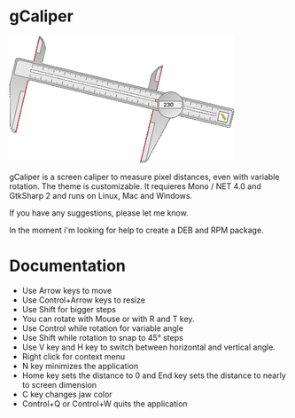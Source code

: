 gCaliper
========

![screenshot](media/screenshot.png)

gCaliper is a screen caliper to measure pixel distances, even with variable rotation. The theme is customizable. It requieres Mono / NET 4.0 and GtkSharp 2 and runs on Linux, Mac and Windows.

If you have any suggestions, please let me know.

In the moment i'm looking for help to create a DEB and RPM package.

Documentation
=============

* Use Arrow keys to move
* Use Control+Arrow keys to resize
* Use Shift for bigger steps
* You can rotate with Mouse or with R and T key.
* Use Control while rotation for variable angle
* Use Shift while rotation to snap to 45° steps
* Use V key and H key to switch between horizontal and vertical angle.
* Right click for context menu
* N key minimizes the application
* Home key sets the distance to 0 and End key sets the distance to nearly to screen dimension
* C key changes jaw color
* Control+Q or Control+W quits the application
